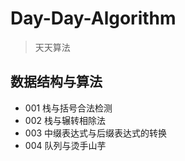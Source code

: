 # Day-Day-Algorithm
> 天天算法

## 数据结构与算法
* 001 栈与括号合法检测
* 002 栈与辗转相除法
* 003 中缀表达式与后缀表达式的转换
* 004 队列与烫手山芋